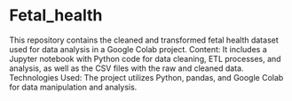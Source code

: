# Fetal_health
This repository contains the cleaned and transformed fetal health dataset used for data analysis in a Google Colab project.
Content: It includes a Jupyter notebook with Python code for data cleaning, ETL processes, and analysis, as well as the CSV files with the raw and cleaned data.
Technologies Used: The project utilizes Python, pandas, and Google Colab for data manipulation and analysis.
